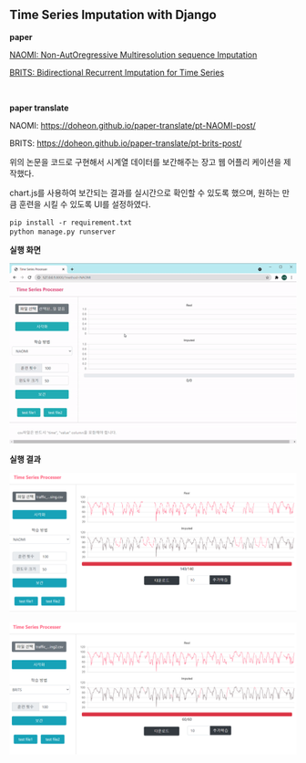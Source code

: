 ## Time Series Imputation with Django 

**paper**

[NAOMI: Non-AutOregressive Multiresolution sequence Imputation](https://arxiv.org/pdf/1901.10946.pdf) 

[BRITS: Bidirectional Recurrent Imputation for Time Series](https://arxiv.org/pdf/1805.10572.pdf)

&nbsp;

**paper translate**

NAOMI: <https://doheon.github.io/paper-translate/pt-NAOMI-post/>

BRITS: <https://doheon.github.io/paper-translate/pt-brits-post/>



위의 논문을 코드로 구현해서 시계열 데이터를 보간해주는 장고 웹 어플리 케이션을 제작했다.

chart.js를 사용하여 보간되는 결과를 실시간으로 확인할 수 있도록 했으며, 원하는 만큼 훈련을 시킬 수 있도록 UI를 설정하였다.



```
pip install -r requirement.txt
python manage.py runserver
```



**실행 화면**

![demo](README.assets/demo.gif)



**실행 결과**

![naomi](README.assets/naomi.PNG)



![brits](README.assets/brits.PNG)


